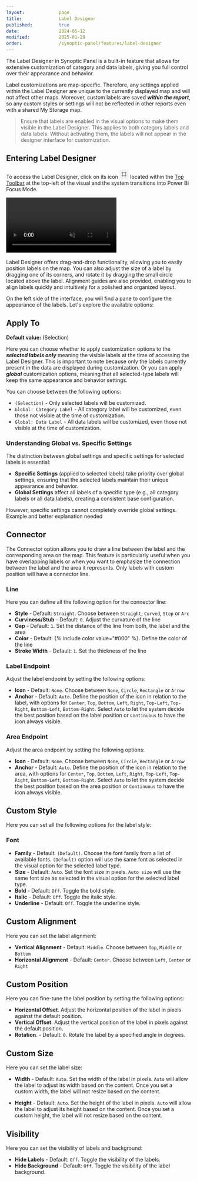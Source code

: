 ```yaml
---
layout:             page
title:              Label Designer
published:          true
date:               2024-05-12
modified:           2025-01-29
order:              /synoptic-panel/features/label-designer
---
```


The Label Designer in Synoptic Panel is a built-in feature that allows for extensive customization of category and data labels, giving you full control over their appearance and behavior.

Label customizations are map-specific. Therefore, any settings applied within the Label Designer are unique to the currently displayed map and will not affect other maps. Moreover, custom labels are saved ***within the report***, so any custom styles or settings will not be reflected in other reports even with a shared My Storage map.

> Ensure that labels are enabled in the visual options to make them visible in the Label Designer. This applies to both category labels and data labels. Without activating them, the labels will not appear in the designer interface for customization.

## Entering Label Designer

To access the Label Designer, click on its icon <img src="images/label-designer-icon.png" width="25" class="nomargin"> located within the [Top Toolbar](toolbars.md#top-toolbar) at the top-left of the visual and the system transitions into Power Bi Focus Mode.

<video src="./images/label-designer-overview.mp4" autoplay loop muted></video>

Label Designer offers drag-and-drop functionality, allowing you to easily position labels on the map. You can also adjust the size of a label by dragging one of its corners, and rotate it by dragging the small circle located above the label. Alignment guides are also provided, enabling you to align labels quickly and intuitively for a polished and organized layout.

On the left side of the interface, you will find a pane to configure the appearance of the labels. Let's explore the available options:

## Apply To

**Default value:** (Selection)

Here you can choose whether to apply customization options to the ***selected labels only*** meaning the visible labels at the time of accessing the Label Designer. This is important to note because only the labels currently present in the data are displayed during customization. Or you can apply ***global*** customization options, meaning that all selected-type labels will keep the same appearance and behavior settings.

You can choose between the following options:

- `(Selection)` - Only selected labels will be customized.
- `Global: Category Label` - All category label will be customized, even those not visible at the time of customization.
- `Global: Data Label` - All data labels will be customized, even those not visible at the time of customization.

### Understanding Global vs. Specific Settings

The distinction between global settings and specific settings for selected labels is essential:
- **Specific Settings** (applied to selected labels) take priority over global settings, ensuring that the selected labels maintain their unique appearance and behavior.
- **Global Settings** affect all labels of a specific type (e.g., all category labels or all data labels), creating a consistent base configuration.

However, specific settings cannot completely override global settings.
<todo> Example and better explanation needed </todo>

## Connector

The Connector option allows you to draw a line between the label and the corresponding area on the map. This feature is particularly useful when you have overlapping labels or when you want to emphasize the connection between the label and the area it represents. Only labels with custom position will have a connector line.

### Line

Here you can define all the following option for the connector line:
- **Style** - Default: `Straight`. Choose between `Straight`, `Curved`, `Step` or `Arc`
- **Curviness/Stub** - Default: `0`. Adjust the curvature of the line
- **Gap** - Default: `1`. Set the distance of the line from both, the label and the area
- **Color** - Default: {% include color value="#000" %}. Define the color of the line
- **Stroke Width** - Default: `1`. Set the thickness of the line

### Label Endpoint

Adjust the label endpoint by setting the following options:
- **Icon** - Default: `None`. Choose between `None`, `Circle`, `Rectangle` or `Arrow`
- **Anchor** - Default: `Auto`. Define the position of the icon in relation to the label, with options for `Center`, `Top`, `Bottom`, `Left`, `Right`, `Top-Left`, `Top-Right`, `Bottom-Left`, `Bottom-Right`. Select `Auto` to let the system decide the best position based on the label position or `Continuous` to have the icon always visible.

### Area Endpoint

Adjust the area endpoint by setting the following options:
- **Icon** - Default: `None`. Choose between `None`, `Circle`, `Rectangle` or `Arrow`
- **Anchor** - Default: `Auto`. Define the position of the icon in relation to the area, with options for `Center`, `Top`, `Bottom`, `Left`, `Right`, `Top-Left`, `Top-Right`, `Bottom-Left`, `Bottom-Right`. Select `Auto` to let the system decide the best position based on the area position or `Continuous` to have the icon always visible.

## Custom Style

Here you can set all the following options for the label style:

### Font

- **Family** - Default: `(Default)`. Choose the font family from a list of available fonts. `(Default)` option will use the same font as selected in the visual option for the selected label type.
- **Size** - Default: `Auto`. Set the font size in pixels. `Auto size` will use the same font size as selected in the visual option for the selected label type.
- **Bold** - Default: `Off`. Toggle the bold style.
- **Italic** - Default: `Off`. Toggle the italic style.
- **Underline** - Default: `Off`. Toggle the underline style.

## Custom Alignment

Here you can set the label alignment:

- **Vertical Alignment** - Default: `Middle`. Choose between `Top`, `Middle` or `Bottom`
- **Horizontal Alignment** - Default: `Center`. Choose between `Left`, `Center` or `Right`

## Custom Position

Here you can fine-tune the label position by setting the following options:

- **Horizontal Offset**. Adjust the horizontal position of the label in pixels against the default position.
- **Vertical Offset**. Adjust the vertical position of the label in pixels against the default position.
- **Rotation**.  - Default: `0`. Rotate the label by a specified angle in degrees.

## Custom Size

Here you can set the label size:

- **Width** - Default: `Auto`. Set the width of the label in pixels. `Auto` will allow the label to adjust its width based on the content. Once you set a custom width, the label will not resize based on the content.

- **Height** - Default: `Auto`. Set the height of the label in pixels. `Auto` will allow the label to adjust its height based on the content. Once you set a custom height, the label will not resize based on the content.

## Visibility

Here you can set the visibility of labels and background:

- **Hide Labels** - Default: `Off`. Toggle the visibility of the labels.
- **Hide Background** - Default: `Off`. Toggle the visibility of the label background.